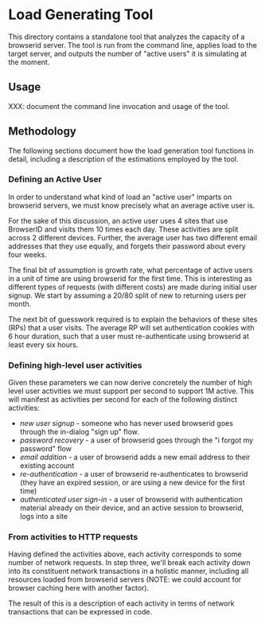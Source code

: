 <!-- This Source Code Form is subject to the terms of the Mozilla Public
   - License, v. 2.0. If a copy of the MPL was not distributed with this
   - file, You can obtain one at http://mozilla.org/MPL/2.0/. -->

# Load Generating Tool

This directory contains a standalone tool that analyzes the capacity of a browserid
server.  The tool is run from the command line, applies load to the target server,
and outputs the number of "active users" it is simulating at the moment.  

## Usage

XXX: document the command line invocation and usage of the tool.

## Methodology

The following sections document how the load generation tool functions
in detail, including a description of the estimations employed by the 
tool.

### Defining an Active User

In order to understand what kind of load an "active user" imparts on
browserid servers, we must know precisely what an average active user
is.

For the sake of this discussion, an active user uses 4 sites that use
BrowserID and visits them 10 times each day.  These activities are
split across 2 different devices.  Further, the average user has two
different email addresses that they use equally, and forgets their
password about every four weeks.

The final bit of assumption is growth rate, what percentage of active
users in a unit of time are using browserid for the first time.  This
is interesting as different types of requests (with different costs)
are made during initial user signup.  We start by assuming a 20/80 split
of new to returning users per month.

The next bit of guesswork required is to explain the behaviors of these
sites (RPs) that a user visits.  The average RP will set authentication
cookies with 6 hour duration, such that a user must re-authenticate using
browserid at least every six hours.  

### Defining high-level user activities

Given these parameters we can now derive concretely the number of 
high level user activities we must support per second to support 1M
active.  This will manifest as activities per second for each of the 
following distinct activities:

 * *new user signup* - someone who has never used browserid goes through the in-dialog "sign up" flow.
 * *password recovery* - a user of browserid goes through the "i forgot my password" flow
 * *email addition* - a user of browserid adds a new email address to their existing account
 * *re-authentication* - a user of browserid re-authenticates to browserid (they have an expired session, or are using a new device for the first time)
 * *authenticated user sign-in* - a user of browserid with authentication material already on their device, and an active session to browserid, logs into a site

### From activities to HTTP requests

Having defined the activities above, each activity corresponds to 
some number of network requests.  In step three, we'll break each
activity down into its constituent network transactions in a holistic
manner, including all resources loaded from browserid servers (NOTE: we
could account for browser caching here with another factor).

The result of this is a description of each activity in terms of network
transactions that can be expressed in code.   

